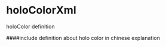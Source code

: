 # holoColorXml
holoColor  definition

####include definition about holo color in chinese explanation
